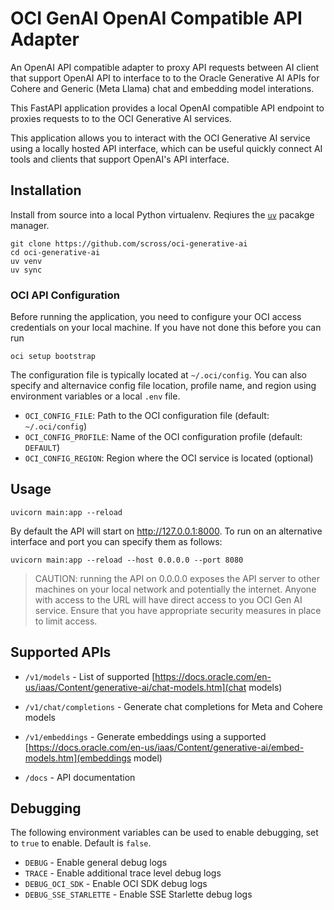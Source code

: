 # OCI GenAI OpenAI Compatible API Adapter

An OpenAI API compatible adapter to proxy API requests between AI client that support OpenAI API to interface to to the Oracle Generative AI APIs for Cohere and Generic (Meta Llama) chat and embedding model interations.

This FastAPI application provides a local OpenAI compatible API endpoint to proxies requests to to the OCI Generative AI services.

This application allows you to interact with the OCI Generative AI service using a locally hosted API interface, which can be useful quickly connect AI tools and clients that support OpenAI's API interface.

## Installation

Install from source into a local Python virtualenv. Reqiures the [`uv`](https://docs.astral.sh/uv/getting-started/installation/) pacakge manager.

```shell
git clone https://github.com/scross/oci-generative-ai
cd oci-generative-ai
uv venv
uv sync
```

### OCI API Configuration

Before running the application, you need to configure your OCI access credentials on your local machine. If you have not done this before you can run

```shell
oci setup bootstrap
```

 The configuration file is typically located at `~/.oci/config`. You can also specify and alternavice config file location, profile name, and region using environment variables or a local `.env` file.

- `OCI_CONFIG_FILE`: Path to the OCI configuration file (default: `~/.oci/config`)
- `OCI_CONFIG_PROFILE`: Name of the OCI configuration profile (default: `DEFAULT`)
- `OCI_CONFIG_REGION`: Region where the OCI service is located (optional)

## Usage

```shell
uvicorn main:app --reload
```

By default the API will start on http://127.0.0.1:8000. To run on an alternative interface and port you can specify them as follows:

```shell
uvicorn main:app --reload --host 0.0.0.0 --port 8080
```

> CAUTION: running the API on 0.0.0.0 exposes the API server to other machines on your local network and potentially the internet. Anyone with access to the URL will have direct access to you OCI Gen AI service. Ensure that you have appropriate security measures in place to limit access.


## Supported APIs

- `/v1/models` - List of supported [https://docs.oracle.com/en-us/iaas/Content/generative-ai/chat-models.htm](chat models)
- `/v1/chat/completions` - Generate chat completions for Meta and Cohere models
- `/v1/embeddings` - Generate embeddings using a supported [https://docs.oracle.com/en-us/iaas/Content/generative-ai/embed-models.htm](embeddings model)

- `/docs` - API documentation

## Debugging

The following environment variables can be used to enable debugging, set to `true` to enable. Default is `false`.

- `DEBUG` - Enable general debug logs
- `TRACE` - Enable additional trace level debug logs 
- `DEBUG_OCI_SDK` - Enable OCI SDK debug logs
- `DEBUG_SSE_STARLETTE` - Enable SSE Starlette debug logs
